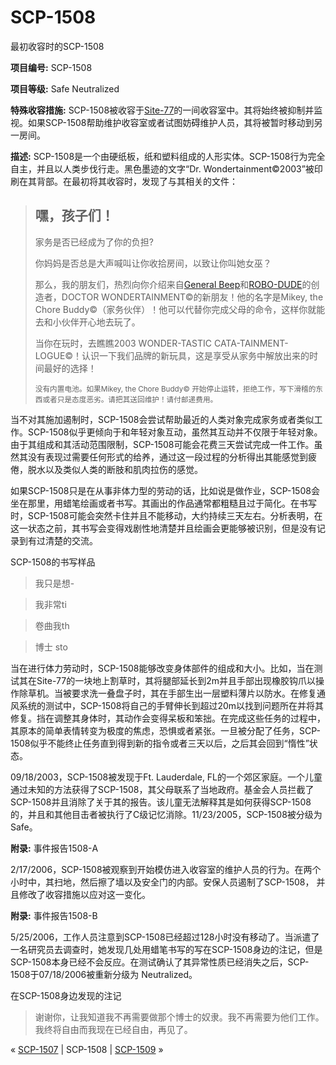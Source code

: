 # SCP-1508
                        




最初收容时的SCP-1508



**项目编号:**  SCP-1508

**项目等级:**  Safe Neutralized

**特殊收容措施:**  SCP-1508被收容于[Site-77](/secure-facility-dossier-site-77)的一间收容室中。其将始终被抑制并监视。如果SCP-1508帮助维护收容室或者试图妨碍维护人员，其将被暂时移动到另一房间。

**描述:**  SCP-1508是一个由硬纸板，纸和塑料组成的人形实体。SCP-1508行为完全自主，并且以人类步伐行走。黑色墨迹的文字“Dr. Wondertainment©2003”被印刷在其背部。在最初将其收容时，发现了与其相关的文件：


> ## 嘿，孩子们！
> 
> 家务是否已经成为了你的负担?
> 
> 你妈妈是否总是大声喊叫让你收拾房间，以致让你叫她女巫？
> 
> 那么，我的朋友们，热烈向你介绍来自[General Beep](/scp-958)和[ROBO-DUDE](/scp-846)的创造者，DOCTOR WONDERTAINMENT©的新朋友！他的名字是Mikey, the Chore Buddy©（家务伙伴）！他可以代替你完成父母的命令，这样你就能去和小伙伴开心地去玩了。
> 
> 当你在玩时，去瞧瞧2003 WONDER-TASTIC CATA-TAINMENT-LOGUE©！认识一下我们品牌的新玩具，这是享受从家务中解放出来的时间最好的选择！
> 
> <sub>&#27809;&#26377;&#20869;&#32622;&#30005;&#27744;&#12290;&#22914;&#26524;Mikey, the Chore Buddy&#169; &#24320;&#22987;&#20572;&#27490;&#36816;&#36716;&#65292;&#25298;&#32477;&#24037;&#20316;&#65292;&#20889;&#19979;&#28369;&#31293;&#30340;&#19996;&#35199;&#25110;&#32773;&#21482;&#26159;&#24577;&#24230;&#24694;&#21155;&#12290;&#35831;&#25226;&#20854;&#36865;&#22238;&#32500;&#25252;&#65281;&#35831;&#20184;&#37038;&#36882;&#36153;&#29992;&#12290;</sub>
> 

当不对其施加遏制时，SCP-1508会尝试帮助最近的人类对象完成家务或者类似工作。SCP-1508似乎更倾向于和年轻对象互动，虽然其互动并不仅限于年轻对象。由于其组成和其活动范围限制，SCP-1508可能会花费三天尝试完成一件工作。虽然其没有表现过需要任何形式的给养，通过这一段过程的分析得出其能感觉到疲倦，脱水以及类似人类的断肢和肌肉拉伤的感觉。

如果SCP-1508只是在从事非体力型的劳动的话，比如说是做作业，SCP-1508会坐在那里，用蜡笔绘画或者书写。其画出的作品通常都粗糙且过于简化。在书写时，SCP-1508可能会突然卡住并且不能移动，大约持续三天左右。分析表明，在这一状态之前，其书写会变得戏剧性地清楚并且绘画会更能够被识别，但是没有记录到有过清楚的交流。

SCP-1508的书写样品


> 我只是想-
> 


> 我非常ti
> 


> 卷曲我th
> 


> 博士 sto
> 

当在进行体力劳动时，SCP-1508能够改变身体部件的组成和大小。比如，当在测试其在Site-77的一块地上割草时，其将腿部延长到2m并且手部出现橡胶钩爪以操作除草机。当被要求洗一叠盘子时，其在手部生出一层塑料薄片以防水。在修复通风系统的测试中，SCP-1508将自己的手臂伸长到超过20m以找到问题所在并将其修复。挡在调整其身体时，其动作会变得呆板和笨拙。在完成这些任务的过程中，其原本的简单表情转变为极度的焦虑，恐惧或者紧张。一旦被分配了任务，SCP-1508似乎不能终止任务直到得到新的指令或者三天以后，之后其会回到“惰性”状态。

09/18/2003，SCP-1508被发现于Ft. Lauderdale, FL的一个郊区家庭。一个儿童通过未知的方法获得了SCP-1508，其父母联系了当地政府。基金会人员拦截了SCP-1508并且消除了关于其的报告。该儿童无法解释其是如何获得SCP-1508的，并且和其他目击者被执行了C级记忆消除。11/23/2005，SCP-1508被分级为Safe。

**附录:**  事件报告1508-A

2/17/2006，SCP-1508被观察到开始模仿进入收容室的维护人员的行为。在两个小时中，其扫地，然后擦了墙以及安全门的内部。安保人员遏制了SCP-1508，
并且修改了收容措施以应对这一变化。

**附录:**  事件报告1508-B

5/25/2006，工作人员注意到SCP-1508已经超过128小时没有移动了。当派遣了一名研究员去调查时，她发现几处用蜡笔书写的写在SCP-1508身边的注记，但是SCP-1508本身已经不会反应。在测试确认了其异常性质已经消失之后，SCP-1508于07/18/2006被重新分级为 Neutralized。

在SCP-1508身边发现的注记


> 谢谢你，让我知道我不再需要做那个博士的奴隶。我不再需要为他们工作。我终将自由而我现在已经自由，再见了。
> 



« [SCP-1507](/scp-1507) | SCP-1508 | [SCP-1509](/scp-1509) »





                    